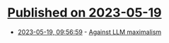 # [Published on 2023-05-19](index.md)

* [2023-05-19, 09:56:59](https://lobste.rs/s/lqserq/against_llm_maximalism) - [Against LLM maximalism](https://explosion.ai/blog/against-llm-maximalism)
